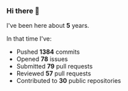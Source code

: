 ### Hi there 👋

I've been here about **5** years.

In that time I've:

- Pushed **1384** commits
- Opened **78** issues
- Submitted **79** pull requests
- Reviewed **57** pull requests
- Contributed to **30** public repositories

<!-- ![My scrobbles](https://lastfm-recently-played.vercel.app/api?user=dotdub) -->
